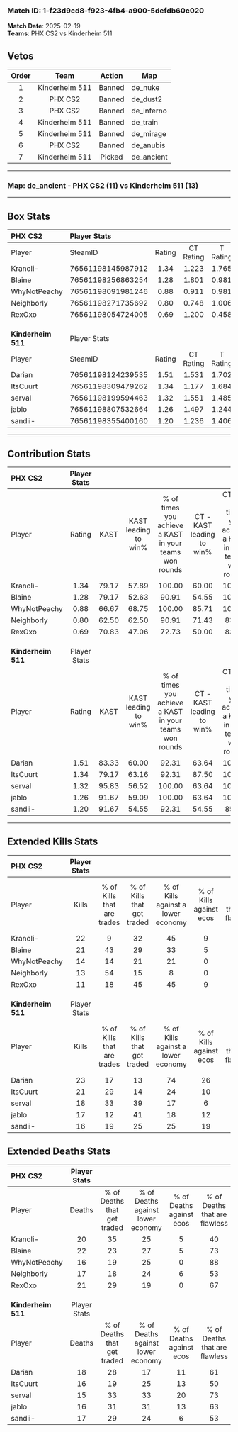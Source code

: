 ### Match ID: 1-f23d9cd8-f923-4fb4-a900-5defdb60c020  
**Match Date**: 2025-02-19  
**Teams**: PHX CS2 vs Kinderheim 511  

## Vetos  

| Order | Team | Action | Map |
| :---: | :--: | :----: | --- |
| 1 | Kinderheim 511 | Banned | de_nuke |
| 2 | PHX CS2 | Banned | de_dust2 |
| 3 | PHX CS2 | Banned | de_inferno |
| 4 | Kinderheim 511 | Banned | de_train |
| 5 | Kinderheim 511 | Banned | de_mirage |
| 6 | PHX CS2 | Banned | de_anubis |
| 7 | Kinderheim 511 | Picked | de_ancient |

---  

### **Map**: de_ancient - PHX CS2 (11) vs Kinderheim 511 (13)  
---  

## Box Stats  

| **PHX CS2**        | Player Stats      |        |           |          |       |       |       |         |        |      |     |
| :- | :- | :-: | :-: | :-: | :-: | :-: | :-: | :-: | :-: | :-: | :-: |
| Player             | SteamID           | Rating | CT Rating | T Rating | KAST  |  ADR  | Kills | Assists | Deaths | K/D  | HS% |
| Kranoli-           | 76561198145987912 |  1.34  |   1.223   |  1.765   | 79.17 | 99.3  |  22   |    8    |   20   | 1.10 | 45  |
| Blaine             | 76561198256863254 |  1.28  |   1.801   |  0.981   | 79.17 | 105.8 |  21   |    8    |   22   | 0.95 | 47  |
| WhyNotPeachy       | 76561198091981246 |  0.88  |   0.911   |  0.981   | 66.67 | 53.1  |  14   |    3    |   16   | 0.88 | 42  |
| Neighborly         | 76561198271735692 |  0.80  |   0.748   |  1.006   | 62.50 | 56.0  |  13   |    3    |   17   | 0.76 | 46  |
| RexOxo             | 76561198054724005 |  0.69  |   1.200   |  0.458   | 70.83 | 51.3  |  11   |    5    |   21   | 0.52 | 54  |
|                    |                   |        |           |          |       |       |       |         |        |      |     |
|                    |                   |        |           |          |       |       |       |         |        |      |     |
|                    |                   |        |           |          |       |       |       |         |        |      |     |
| **Kinderheim 511** | Player Stats      |        |           |          |       |       |       |         |        |      |     |
| Player             | SteamID           | Rating | CT Rating | T Rating | KAST  |  ADR  | Kills | Assists | Deaths | K/D  | HS% |
| Darian             | 76561198124239535 |  1.51  |   1.531   |  1.702   | 83.33 | 114.2 |  23   |   10    |   18   | 1.28 | 52  |
| ItsCuurt           | 76561198309479262 |  1.34  |   1.177   |  1.684   | 79.17 | 88.8  |  21   |    4    |   16   | 1.31 | 66  |
| serval             | 76561198199594463 |  1.32  |   1.551   |  1.485   | 95.83 | 71.2  |  18   |    5    |   15   | 1.20 | 61  |
| jablo              | 76561198807532664 |  1.26  |   1.497   |  1.244   | 91.67 | 77.8  |  17   |    5    |   16   | 1.06 | 52  |
| sandii-            | 76561198355400160 |  1.20  |   1.236   |  1.406   | 91.67 | 72.7  |  16   |    9    |   17   | 0.94 | 62  |
---  

## Contribution Stats  

| **PHX CS2**        | Player Stats |       |                      |                                                        |                           |                                                             |                          |                                                            |
| :- | :-: | :-: | :-: | :-: | :-: | :-: | :-: | :-: |
| Player             |    Rating    | KAST  | KAST leading to win% | % of times you achieve a KAST in your teams won rounds | CT - KAST leading to win% | CT - % of times you achieve a KAST in your teams won rounds | T - KAST leading to win% | T - % of times you achieve a KAST in your teams won rounds |
| Kranoli-           |     1.34     | 79.17 |        57.89         |                         100.00                         |           60.00           |                           100.00                            |          55.56           |                           100.00                           |
| Blaine             |     1.28     | 79.17 |        52.63         |                         90.91                          |           54.55           |                           100.00                            |          50.00           |                           80.00                            |
| WhyNotPeachy       |     0.88     | 66.67 |        68.75         |                         100.00                         |           85.71           |                           100.00                            |          55.56           |                           100.00                           |
| Neighborly         |     0.80     | 62.50 |        62.50         |                         90.91                          |           71.43           |                            83.33                            |          55.56           |                           100.00                           |
| RexOxo             |     0.69     | 70.83 |        47.06         |                         72.73                          |           50.00           |                            83.33                            |          42.86           |                           60.00                            |
|                    |              |       |                      |                                                        |                           |                                                             |                          |                                                            |
|                    |              |       |                      |                                                        |                           |                                                             |                          |                                                            |
|                    |              |       |                      |                                                        |                           |                                                             |                          |                                                            |
| **Kinderheim 511** | Player Stats |       |                      |                                                        |                           |                                                             |                          |                                                            |
| Player             |    Rating    | KAST  | KAST leading to win% | % of times you achieve a KAST in your teams won rounds | CT - KAST leading to win% | CT - % of times you achieve a KAST in your teams won rounds | T - KAST leading to win% | T - % of times you achieve a KAST in your teams won rounds |
| Darian             |     1.51     | 83.33 |        60.00         |                         92.31                          |           63.64           |                           100.00                            |          55.56           |                           83.33                            |
| ItsCuurt           |     1.34     | 79.17 |        63.16         |                         92.31                          |           87.50           |                           100.00                            |          45.45           |                           83.33                            |
| serval             |     1.32     | 95.83 |        56.52         |                         100.00                         |           63.64           |                           100.00                            |          50.00           |                           100.00                           |
| jablo              |     1.26     | 91.67 |        59.09         |                         100.00                         |           63.64           |                           100.00                            |          54.55           |                           100.00                           |
| sandii-            |     1.20     | 91.67 |        54.55         |                         92.31                          |           54.55           |                            85.71                            |          54.55           |                           100.00                           |
---  

## Extended Kills Stats  

| **PHX CS2**        | Player Stats |                            |                            |                                    |                         |                              |                                 |                                       |                    |           |
| :- | :-: | :-: | :-: | :-: | :-: | :-: | :-: | :-: | :-: | :-: |
| Player             |    Kills     | % of Kills that are trades | % of Kills that got traded | % of Kills against a lower economy | % of Kills against ecos | % of Kills that are flawless | % of Kills that are close duels | % of Kills that are assisted by flash | Pistol Round Kills | AWP Kills |
| Kranoli-           |      22      |             9              |             32             |                 45                 |            9            |              73              |                9                |                   5                   |         1          |     0     |
| Blaine             |      21      |             43             |             29             |                 33                 |            5            |              52              |               14                |                   0                   |         1          |     0     |
| WhyNotPeachy       |      14      |             14             |             21             |                 21                 |            0            |              71              |                0                |                   0                   |         0          |     1     |
| Neighborly         |      13      |             54             |             15             |                 8                  |            0            |              46              |                0                |                   0                   |         1          |     0     |
| RexOxo             |      11      |             18             |             45             |                 45                 |            9            |              55              |                0                |                   0                   |         0          |     0     |
|                    |              |                            |                            |                                    |                         |                              |                                 |                                       |                    |           |
|                    |              |                            |                            |                                    |                         |                              |                                 |                                       |                    |           |
|                    |              |                            |                            |                                    |                         |                              |                                 |                                       |                    |           |
| **Kinderheim 511** | Player Stats |                            |                            |                                    |                         |                              |                                 |                                       |                    |           |
| Player             |    Kills     | % of Kills that are trades | % of Kills that got traded | % of Kills against a lower economy | % of Kills against ecos | % of Kills that are flawless | % of Kills that are close duels | % of Kills that are assisted by flash | Pistol Round Kills | AWP Kills |
| Darian             |      23      |             17             |             13             |                 74                 |           26            |              61              |                9                |                   4                   |         2          |     0     |
| ItsCuurt           |      21      |             29             |             14             |                 24                 |           10            |              57              |               10                |                   5                   |         4          |     0     |
| serval             |      18      |             33             |             39             |                 17                 |            6            |              67              |                0                |                  11                   |         1          |     3     |
| jablo              |      17      |             12             |             41             |                 18                 |           12            |              65              |               12                |                   6                   |         1          |     0     |
| sandii-            |      16      |             19             |             25             |                 25                 |           19            |              69              |                6                |                   0                   |         2          |     0     |
## Extended Deaths Stats  

| **PHX CS2**        | Player Stats |                             |                                   |                          |                               |                            |                           |               |
| :- | :-: | :-: | :-: | :-: | :-: | :-: | :-: | :-: |
| Player             |    Deaths    | % of Deaths that get traded | % of Deaths against lower economy | % of Deaths against ecos | % of Deaths that are flawless | % of Deaths that are close | % of Deaths while blinded | Deaths to AWP |
| Kranoli-           |      20      |             35              |                25                 |            5             |              40               |             20             |             5             |       2       |
| Blaine             |      22      |             23              |                27                 |            5             |              73               |             5              |             5             |       0       |
| WhyNotPeachy       |      16      |             19              |                25                 |            0             |              88               |             0              |             6             |       1       |
| Neighborly         |      17      |             18              |                24                 |            6             |              53               |             6              |             0             |       0       |
| RexOxo             |      21      |             29              |                19                 |            0             |              67               |             5              |            10             |       0       |
|                    |              |                             |                                   |                          |                               |                            |                           |               |
|                    |              |                             |                                   |                          |                               |                            |                           |               |
|                    |              |                             |                                   |                          |                               |                            |                           |               |
| **Kinderheim 511** | Player Stats |                             |                                   |                          |                               |                            |                           |               |
| Player             |    Deaths    | % of Deaths that get traded | % of Deaths against lower economy | % of Deaths against ecos | % of Deaths that are flawless | % of Deaths that are close | % of Deaths while blinded | Deaths to AWP |
| Darian             |      18      |             28              |                17                 |            11            |              61               |             6              |             0             |       0       |
| ItsCuurt           |      16      |             19              |                25                 |            13            |              50               |             0              |             6             |       0       |
| serval             |      15      |             33              |                33                 |            20            |              73               |             7              |             0             |       1       |
| jablo              |      16      |             31              |                31                 |            13            |              63               |             13             |             0             |       0       |
| sandii-            |      17      |             29              |                24                 |            6             |              53               |             6              |             0             |       0       |
